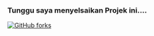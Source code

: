 ### Tunggu saya menyelsaikan Projek ini....

[![GitHub forks](https://img.shields.io/github/forks/Naereen/StrapDown.js.svg?style=social&label=Fork&maxAge=2592000)](https://GitHub.com/mhaemn/mhaemnn/)
